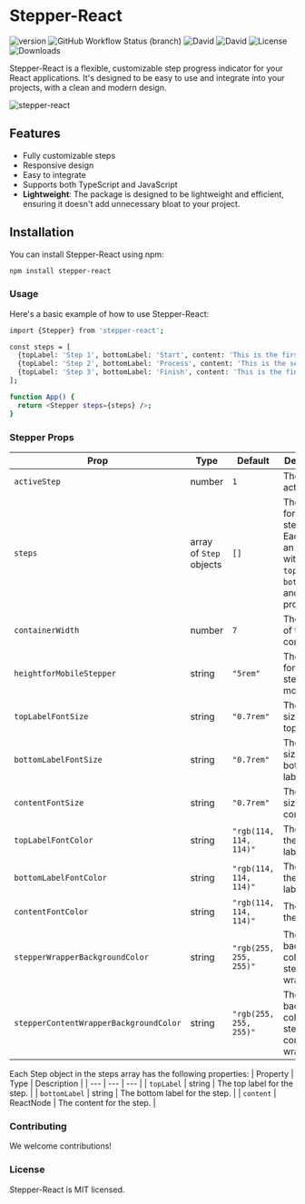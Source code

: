 # Stepper-React

![version](https://img.shields.io/npm/v/stepper-react?color=brightgreen)
![GitHub Workflow Status (branch)](https://img.shields.io/github/workflow/status/NishantArgade/stepper-react/Release/master)
![David](https://img.shields.io/david/NishantArgade/stepper-react)
![David](https://img.shields.io/david/dev/NishantArgade/stepper-react)
![License](https://img.shields.io/npm/l/stepper-react?color=brightgreen)
![Downloads](https://img.shields.io/npm/dm/stepper-react)


Stepper-React is a flexible, customizable step progress indicator for your React applications. It's designed to be easy to use and integrate into your projects, with a clean and modern design.

![stepper-react](https://github.com/NishantArgade/stepper-react/assets/71985065/8453741b-6c51-42b4-a11c-9cae99b7cea7)


## Features

- Fully customizable steps
- Responsive design
- Easy to integrate
- Supports both TypeScript and JavaScript
- **Lightweight**: The package is designed to be lightweight and efficient, ensuring it doesn't add unnecessary bloat to your project.

## Installation

You can install Stepper-React using npm:

```bash
npm install stepper-react
```

### Usage
Here's a basic example of how to use Stepper-React:

```bash
import {Stepper} from 'stepper-react';

const steps = [
  {topLabel: 'Step 1', bottomLabel: 'Start', content: 'This is the first step.'},
  {topLabel: 'Step 2', bottomLabel: 'Process', content: 'This is the second step.'},
  {topLabel: 'Step 3', bottomLabel: 'Finish', content: 'This is the final step.'},
];

function App() {
  return <Stepper steps={steps} />;
}

```

### Stepper Props

| Prop | Type | Default | Description |
| --- | --- | --- | --- |
| `activeStep` | number | `1` | The current active step. |
| `steps` | array of `Step` objects | `[]` | The steps for the stepper. Each step is an object with `topLabel`, `bottomLabel`, and `content` properties. |
| `containerWidth` | number | `7` | The width of the container. |
| `heightforMobileStepper` | string | `"5rem"` | The height for the stepper in mobile view. |
| `topLabelFontSize` | string | `"0.7rem"` | The font size of the top label. |
| `bottomLabelFontSize` | string | `"0.7rem"` | The font size of the bottom label. |
| `contentFontSize` | string | `"0.7rem"` | The font size of the content. |
| `topLabelFontColor` | string | `"rgb(114, 114, 114)"` | The color of the top label. |
| `bottomLabelFontColor` | string | `"rgb(114, 114, 114)"` | The color of the bottom label. |
| `contentFontColor` | string | `"rgb(114, 114, 114)"` | The color of the content. |
| `stepperWrapperBackgroundColor` | string | `"rgb(255, 255, 255)"` | The background color of the stepper wrapper. |
| `stepperContentWrapperBackgroundColor` | string | `"rgb(255, 255, 255)"` | The background color of the stepper content wrapper. |


Each Step object in the steps array has the following properties:
| Property | Type | Description |
| --- | --- | --- |
| `topLabel` | string | The top label for the step. |
| `bottomLabel` | string | The bottom label for the step. |
| `content` | ReactNode | The content for the step. |



### Contributing

We welcome contributions! 


### License

Stepper-React is MIT licensed.


